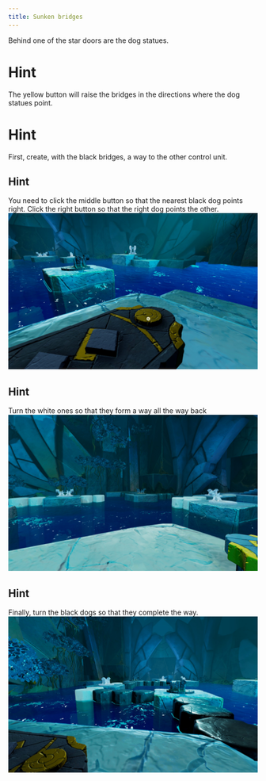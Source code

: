 ```yaml
---
title: Sunken bridges
---
```


Behind one of the star doors are the dog statues.

# Hint
The yellow button will raise the bridges in the directions where the dog statues point.

# Hint
First, create, with the black bridges, a way to the other control unit.

## Hint
You need to click the middle button so that the nearest black dog points right. Click the right button so that the right dog points the other.
![First bridge](first_bridge.jpg)

## Hint
Turn the white ones so that they form a way all the way back
![White bridges](white_bridges.jpg)

## Hint
Finally, turn the black dogs so that they complete the way.
![Last bridges](last_bridges.jpg)
